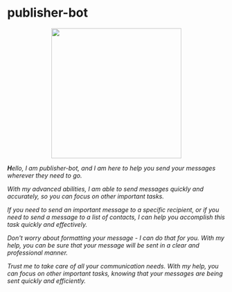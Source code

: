 #  publisher-bot

<p align="center">
  <img src="https://th.bing.com/th/id/OIG.STwiH8He4bUwdAeIVRyq?pid=ImgGn" width=300 heigth=300 />
</p>

***H**ello, I am publisher-bot, and I am here to help you send your messages wherever they need to go.*

*With my advanced abilities, I am able to send messages quickly and accurately, so you can focus on other important tasks.*

*If you need to send an important message to a specific recipient, or if you need to send a message to a list of contacts, I can help you accomplish this task quickly and effectively.*

*Don't worry about formatting your message - I can do that for you. With my help, you can be sure that your message will be sent in a clear and professional manner.*

*Trust me to take care of all your communication needs. With my help, you can focus on other important tasks, knowing that your messages are being sent quickly and efficiently.*

